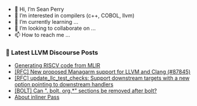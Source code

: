 - 👋 Hi, I’m Sean Perry
- 👀 I’m interested in compilers (c++, COBOL, llvm)
- 🌱 I’m currently learning ...
- 💞️ I’m looking to collaborate on ...
- 📫 How to reach me ...

<!---
s66perry/s66perry is a ✨ special ✨ repository because its `README.md` (this file) appears on your GitHub profile.
You can click the Preview link to take a look at your changes.
--->
### 📕 Latest LLVM Discourse Posts

<!-- DISCOURSE-LLVM:START -->
- [Generating RISCV code from MLIR](https://discourse.llvm.org/t/generating-riscv-code-from-mlir/85863#post_8)
- [[RFC] New proposed Managarm support for LLVM and Clang &lpar;#87845&rpar;](https://discourse.llvm.org/t/rfc-new-proposed-managarm-support-for-llvm-and-clang-87845/85884#post_3)
- [[RFC] update_llc_test_checks: Support downstream targets with a new option pointing to downstream handlers](https://discourse.llvm.org/t/rfc-update-llc-test-checks-support-downstream-targets-with-a-new-option-pointing-to-downstream-handlers/85883#post_3)
- [[BOLT] Can &quot;. bolt. org.*&quot; sections be removed after bolt?](https://discourse.llvm.org/t/bolt-can-bolt-org-sections-be-removed-after-bolt/85873#post_7)
- [About inliner Pass](https://discourse.llvm.org/t/about-inliner-pass/85892#post_3)
<!-- DISCOURSE-LLVM:END -->
